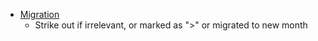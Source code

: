 - [Migration](https://help.bulletjournal.com/en-US/migration-76838)
    - Strike out if irrelevant, or marked as ">" or migrated to new month 